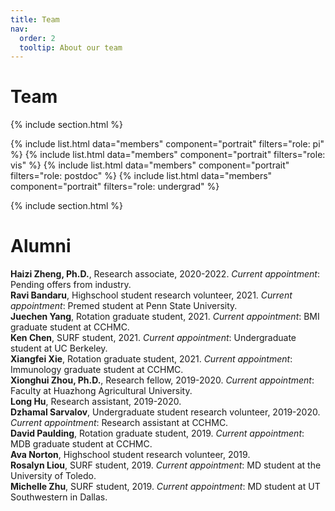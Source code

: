 ```yaml
---
title: Team
nav:
  order: 2
  tooltip: About our team
---
```


# <i class="fas fa-users"></i>Team


{% include section.html %}

{%
  include list.html
  data="members"
  component="portrait"
  filters="role: pi"
%}
{%
  include list.html
  data="members"
  component="portrait"
  filters="role: vis"
%}
{%
  include list.html
  data="members"
  component="portrait"
  filters="role: postdoc"
%}
{%
  include list.html
  data="members"
  component="portrait"
  filters="role: undergrad"
%}

{% include section.html %}

# <i class="fas fa-users"></i>Alumni


**Haizi Zheng, Ph.D.**, Research associate, 2020-2022. <em>Current appointment</em>: Pending offers from industry. <br>
**Ravi Bandaru**, Highschool student research volunteer, 2021. <em>Current appointment</em>: Premed student at Penn State University.<br>
**Juechen Yang**, Rotation graduate student, 2021. <em>Current appointment</em>: BMI graduate student at CCHMC.<br>
**Ken Chen**, SURF student, 2021. <em>Current appointment</em>: Undergraduate student at UC Berkeley.<br>
**Xiangfei Xie**, Rotation graduate student, 2021. <em>Current appointment</em>: Immunology graduate student at CCHMC.<br>
**Xionghui Zhou, Ph.D.**, Research fellow, 2019-2020. <em>Current appointment</em>: Faculty at Huazhong Agricultural University.<br>
**Long Hu**, Research assistant, 2019-2020.<br>
**Dzhamal Sarvalov**, Undergraduate student research volunteer, 2019-2020. <em>Current appointment</em>: Research assistant at CCHMC.<br>
**David Paulding**, Rotation graduate student, 2019. <em>Current appointment</em>: MDB graduate student at CCHMC.<br>
**Ava Norton**, Highschool student research volunteer, 2019.<br>
**Rosalyn Liou**, SURF student, 2019. <em>Current appointment</em>: MD student at the University of Toledo.<br>
**Michelle Zhu**, SURF student, 2019. <em>Current appointment</em>: MD student at UT Southwestern in Dallas.<br>






